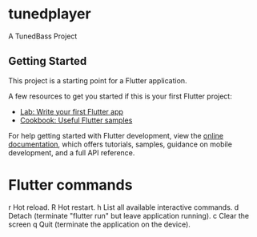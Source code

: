 # tunedplayer

A TunedBass Project

## Getting Started

This project is a starting point for a Flutter application.

A few resources to get you started if this is your first Flutter project:

- [Lab: Write your first Flutter app](https://docs.flutter.dev/get-started/codelab)
- [Cookbook: Useful Flutter samples](https://docs.flutter.dev/cookbook)

For help getting started with Flutter development, view the
[online documentation](https://docs.flutter.dev/), which offers tutorials,
samples, guidance on mobile development, and a full API reference.

# Flutter commands
r Hot reload. 
R Hot restart.
h List all available interactive commands.
d Detach (terminate "flutter run" but leave application running).
c Clear the screen
q Quit (terminate the application on the device).